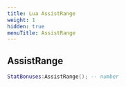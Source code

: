 ```yaml
---
title: Lua AssistRange
weight: 1
hidden: true
menuTitle: AssistRange
---
```

## AssistRange
```lua
StatBonuses:AssistRange(); -- number
```